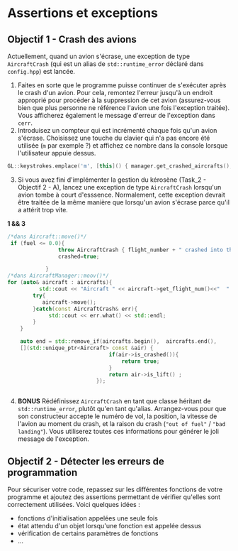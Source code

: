 # Assertions et exceptions

## Objectif 1 - Crash des avions

Actuellement, quand un avion s'écrase, une exception de type `AircraftCrash` (qui est un alias de `std::runtime_error` déclaré dans `config.hpp`) est lancée.

1. Faites en sorte que le programme puisse continuer de s'exécuter après le crash d'un avion. Pour cela, remontez l'erreur jusqu'à un endroit approprié pour procéder à la suppression de cet avion (assurez-vous bien que plus personne ne référence l'avion une fois l'exception traitée). Vous afficherez également le message d'erreur de l'exception dans `cerr`.
2. Introduisez un compteur qui est incrémenté chaque fois qu'un avion s'écrase. Choisissez une touche du clavier qui n'a pas encore été utilisée (`m` par exemple ?) et affichez ce nombre dans la console lorsque l'utilisateur appuie dessus.
```cpp
GL::keystrokes.emplace('m', [this]() { manager.get_crashed_aircrafts();});
```

3. Si vous avez fini d'implémenter la gestion du kérosène (Task_2 - Objectif 2 - A), lancez une exception de type `AircraftCrash` lorsqu'un avion tombe à court d'esssence. Normalement, cette exception devrait être traitée de la même manière que lorsqu'un avion s'écrase parce qu'il a attérit trop vite.


**1 && 3**
```cpp
/*dans Aircraft::move()*/
 if (fuel <= 0.0){
                throw AircraftCrash { flight_number + " crashed into the ground because he has used up all his fuel."};
                crashed=true;

            }
/*dans AircraftManager::moov()*/
for (auto& aircraft : aircrafts){
          std::cout << "Aircraft " << aircraft->get_flight_num()<<"  " << (aircraft->has_terminal()?"reserved":"Notreserved") <<"fuel: " << aircraft->get_fuel()  <<std::endl;
        try{
           aircraft->move();
        }catch(const AircraftCrash& err){
             std::cout << err.what() << std::endl;
        }
    }

    auto end = std::remove_if(aircrafts.begin(),  aircrafts.end(),
    [](std::unique_ptr<Aircraft> const &air) {
                                if(air->is_crashed()){
                                    return true;
                                }
                                return air->is_lift() ;
                            });
 
```

4. **BONUS** Rédéfinissez `AircraftCrash` en tant que classe héritant de `std::runtime_error`, plutôt qu'en tant qu'alias. Arrangez-vous pour que son constructeur accepte le numéro de vol, la position, la vitesse de l'avion au moment du crash, et la raison du crash (`"out of fuel"` / `"bad landing"`). Vous utiliserez toutes ces informations pour générer le joli message de l'exception.

## Objectif 2 - Détecter les erreurs de programmation

Pour sécuriser votre code, repassez sur les différentes fonctions de votre programme et ajoutez des assertions permettant de vérifier qu'elles sont correctement utilisées.
Voici quelques idées :
- fonctions d'initialisation appelées une seule fois
- état attendu d'un objet lorsqu'une fonction est appelée dessus
- vérification de certains paramètres de fonctions
- ...
